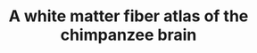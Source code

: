 ---
layout: 
title: A white matter fiber atlas of the chimpanzee brain
cat: 
subcat: 
teasing: We established a new white matter atlas of the deep and superficial white matter structural connectivity in chimpanzees.
icon: chimpanzee_atlas.jpg
site: 10.1016/j.neuroimage.2023.120362
added: 2024
---